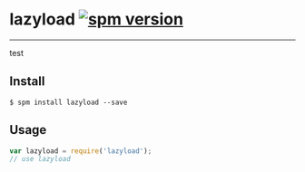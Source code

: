 # lazyload [![spm version](http://spm.yoho.cn/badge/lazyload)](http://spm.yoho.cn/package/lazyload)

---

test

## Install

```
$ spm install lazyload --save
```

## Usage

```js
var lazyload = require('lazyload');
// use lazyload
```
